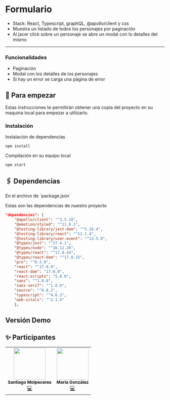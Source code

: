 # Formulario
* Stack: React, Typescript, graphQL, @apollo/client y css 
* Muestra un listado de todos los personajes por paginación
* Al jacer click sobre un personaje se abre un modal con lo detalles del mismo
-----------------------------------------------------------------
### Funcionalidades
* Paginación
* Modal con los detalles de los personajes
* Si hay un error se carga una página de error

## 🚩 Para empezar
Estas instrucciones te permitirán obtener una copia del proyecto en su maquina local para empezar a utilizarlo.
### Instalación 
Instalación de dependencias 
```
npm install
```

Compilación en su equipo local

```
npm start
```

## 🖇 Dependencias
En el archivo de `package.json´

Estas son las dependencias de nuestro proyecto 

```json
"dependencies": {
    "@apollo/client": "^3.5.10",
    "@emotion/styled": "^11.8.1",
    "@testing-library/jest-dom": "^5.16.4",
    "@testing-library/react": "^12.1.4",
    "@testing-library/user-event": "^13.5.0",
    "@types/jest": "^27.4.1",
    "@types/node": "^16.11.26",
    "@types/react": "^17.0.44",
    "@types/react-dom": "^17.0.15",
    "pro": "^0.3.0",
    "react": "^17.0.0",
    "react-dom": "17.0.0",
    "react-scripts": "5.0.0",
    "sans": "^1.0.0",
    "sans-serif": "^1.0.0",
    "source": "^0.0.3",
    "typescript": "^4.6.3",
    "web-vitals": "^2.1.4"
    },
```

## Versión Demo


## ✨ Participantes

<!-- ALL-CONTRIBUTORS-LIST:START - Do not remove or modify this section -->
<!-- prettier-ignore-start -->
<!-- markdownlint-disable -->
<div align = "center">
<table>
  <tr>
    <td align="center"><a href="https://www.linkedin.com/in/santiago-molpeceres-d%C3%ADaz-ab9087211/"><img src="https://avatars.githubusercontent.com/u/54994511?v=4" width="100px;" alt=""/><br /><sub><b>Santiago Molpeceres</b></sub></a><br /><a href="https://github.com/smolpeceresd/Programacion_Internet" title="Code">💻</a></td>
    <td align="center"><a href="https://www.linkedin.com/in/mar%C3%ADa-gonz%C3%A1lez-herrero-56bb21177/"><img src="https://avatars.githubusercontent.com/u/43043718?v=4" width="100px;" alt=""/><br /><sub><b>María González</b></sub></a><br /><a href="https://github.com/mgh99/Programacion_sistemas_Internet" title="Code">💻</a></td>
  </tr>
</table>
</div>
<!-- markdownlint-restore -->
<!-- prettier-ignore-end -->

<!-- ALL-CONTRIBUTORS-LIST:END -->
